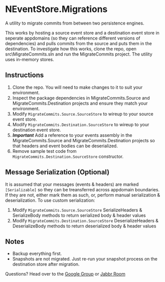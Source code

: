 NEventStore.Migrations
======================

A utility to migrate commits from between two persistence engines.

This works by hosting a source event store and a destination event store in seperate appdomains (so they can reference different versions of dependencies) and pulls commits from the source and puts them in the destination. To investigate how this works, clone the repo, open src\MigrateCommits.sln and run the MigrateCommits project. The utility uses in-memory stores.

Instructions
------------

 1. Clone the repo. You will need to make changes to it to suit your environment.
 2. Inspect the package dependencies in MigrateCommits.Source and MigrateCommits.Destination projects and ensure they match your environment.
 3. Modify ```MigrateCommits.Source.SourceStore``` to wireup to your source event store.
 4. Modify ```MigrateCommits.Destination.SourceStore``` to wireup to your destination event store.
 5. ***Important*** Add a reference to your events assembly in the MigrateCommits.Source and MigrateCommits.Destination projects so that headers and event bodies can be deserialized.
 6. Remove sample test code from ```MigrateCommits.Destination.SourceStore``` constructor.

Message Serialization (Optional)
------------------------------
It is assumed that your messages (events & headers) are marked ```[Serializable]``` so they can be treansferred across appdomain boundaries. If they are not, either mark them as such, or, perform manual serialization & deserialization. To use custom serialization:

1. Modify ```MigrateCommits.Source.SourceStore``` SerializeHeaders & SerializeBody methods to return serialized body & header values
2. Modify ```MigrateCommits.Destination.SourceStore``` DeserializeHeaders & DeserializeBody methods to return deserialized body & header values

Notes
-----

 * Backup everything first.
 * Snapshots are not migrated. Just re-run your snapshot process on the destination store after migration.

Questions? Head over to the [Google Group](https://groups.google.com/forum/#!forum/neventstore) or [Jabbr Room](https://jabbr.net/#/rooms/NEventStore)

